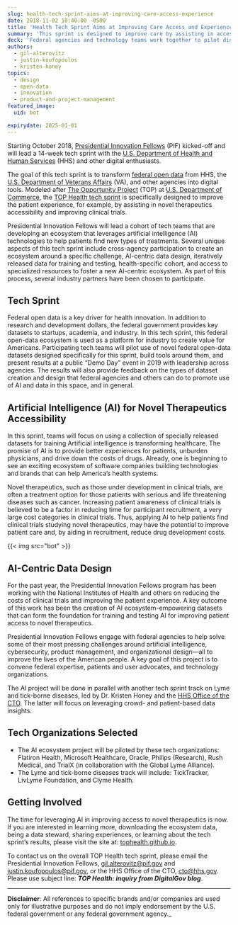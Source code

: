```yaml
---
slug: health-tech-sprint-aims-at-improving-care-access-experience
date: 2018-11-02 10:40:00 -0500
title: 'Health Tech Sprint Aims at Improving Care Access and Experience'
summary: 'This sprint is designed to improve care by assisting in access to novel therapeutics and improving clinical trials&#46;'
deck: 'Federal agencies and technology teams work together to pilot digital tools for artificial intelligence and health innovation.'
authors:
  - gil-alterovitz
  - justin-koufopoulos
  - kristen-honey
topics:
  - design
  - open-data
  - innovation
  - product-and-project-management
featured_image:
  uid: bot

expirydate: 2025-01-01
---
```


Starting October 2018, [Presidential Innovation Fellows](https://www.presidentialinnovationfellows.gov) (PIF) kicked-off and will lead a 14-week tech sprint with the [U.S. Department of Health and Human Services](https://www.hhs.gov/) (HHS) and other digital enthusiasts.

The goal of this tech sprint is to transform [federal open data](https://www.data.gov/) from HHS, the [U.S. Department of Veterans Affairs](https://www.va.gov/) (VA), and other agencies into digital tools. Modeled after [The Opportunity Project](https://opportunity.census.gov/) (TOP) at [U.S. Department of Commerce](https://www.commerce.gov/), the [TOP Health tech sprint](http://tophealth.github.io) is specifically designed to improve the patient experience, for example, by assisting in novel therapeutics accessibility and improving clinical trials.

Presidential Innovation Fellows will lead a cohort of tech teams that are developing an ecosystem that leverages artificial intelligence (AI) technologies to help patients find new types of treatments. Several unique aspects of this tech sprint include cross-agency participation to create an ecosystem around a specific challenge, AI-centric data design, iteratively released data for training and testing, health-specific cohort, and access to specialized resources to foster a new AI-centric ecosystem. As part of this process, several industry partners have been chosen to participate.

## Tech Sprint

Federal open data is a key driver for health innovation. In addition to research and development dollars, the federal government provides key datasets to startups, academia, and industry. In this tech sprint, this federal open-data ecosystem is used as a platform for industry to create value for Americans. Participating tech teams will pilot use of novel federal open-data datasets designed specifically for this sprint, build tools around them, and present results at a public “Demo Day” event in 2019 with leadership across agencies. The results will also provide feedback on the types of dataset creation and design that federal agencies and others can do to promote use of AI and data in this space, and in general.

## Artificial Intelligence (AI) for Novel Therapeutics Accessibility

In this sprint, teams will focus on using a collection of specially released datasets for training Artificial intelligence is transforming healthcare. The promise of AI is to provide better experiences for patients, unburden physicians, and drive down the costs of drugs. Already, one is beginning to see an exciting ecosystem of software companies building technologies and brands that can help America’s health systems.

Novel therapeutics, such as those under development in clinical trials, are often a treatment option for those patients with serious and life threatening diseases such as cancer. Increasing patient awareness of clinical trials is believed to be a factor in reducing time for participant recruitment, a very large cost categories in clinical trials. Thus, applying AI to help patients find clinical trials studying novel therapeutics, may have the potential to improve patient care and, by aiding in recruitment, reduce drug development costs.


{{< img src="bot" >}}

## AI-Centric Data Design

For the past year, the Presidential Innovation Fellows program has been working with the National Institutes of Health and others on reducing the costs of clinical trials and improving the patient experience. A key outcome of this work has been the creation of AI ecosystem-empowering datasets that can form the foundation for training and testing AI for improving patient access to novel therapeutics.

Presidential Innovation Fellows engage with federal agencies to help solve some of their most pressing challenges around artificial intelligence, cybersecurity, product management, and organizational design—all to improve the lives of the American people. A key goal of this project is to convene federal expertise, patients and user advocates, and technology organizations.

The AI project will be done in parallel with another tech sprint track on Lyme and tick-borne
diseases, led by Dr. Kristen Honey and the [HHS Office of the CTO](https://www.hhs.gov/about/agencies/cto/). The latter will focus on
leveraging crowd- and patient-based data insights.

## Tech Organizations Selected

- The AI ecosystem project will be piloted by these tech organizations: Flatiron Health, Microsoft Healthcare, Oracle, Philips (Research), Rush Medical, and TrialX (in collaboration with the Global Lyme Alliance).
- The Lyme and tick-borne diseases track will include: TickTracker, LivLyme Foundation, and Clyme Health.

## Getting Involved

The time for leveraging AI in improving access to novel therapeutics is now. If you are interested in learning more, downloading the ecosystem data, being a data steward, sharing experiences, or learning about the tech sprint’s results, please visit the site at: [tophealth.github.io](https://tophealth.github.io/).

To contact us on the overall TOP Health tech sprint, please email the Presidential Innovation Fellows, [gil.alterovitz@pif.gov](mailto:gil.alterovitz@pif.gov) and [justin.koufopoulos@pif.gov](mailto:justin.koufopoulos@pif.gov), or the HHS Office of the CTO, [cto@hhs.gov](mailto:cto@hhs.gov). Please use subject line: **_TOP Health: inquiry from DigitalGov blog_**.

---

**Disclaimer**: All references to specific brands and/or companies are used only for illustrative purposes and do not imply endorsement by the U.S. federal government or any federal government agency._

